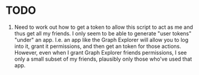 # TODO
1. Need to work out how to get a token to allow this script to act as me and thus get all my friends. I only seem to be able to generate "user tokens" "under" an app. I.e. an app like the Graph Explorer will allow you to log into it, grant it permissions, and then get an token for those actions. However, even when I grant Graph Explorer friends permissions, I see only a small subset of my friends, plausibly only those who've used that app.
